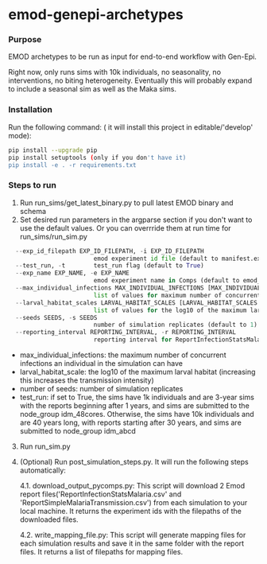 # emod-genepi-archetypes

### Purpose
EMOD archetypes to be run as input for end-to-end workflow with Gen-Epi.

Right now, only runs sims with 10k individuals, no seasonality, no interventions, no biting heterogeneity.  Eventually this will probably expand to include a seasonal sim as well as the Maka sims.

### Installation
Run the following command: ( it will install this project in editable/'develop' mode):
```bash
pip install --upgrade pip
pip install setuptools (only if you don't have it)
pip install -e . -r requirements.txt
```

### Steps to run
1. Run run_sims/get_latest_binary.py to pull latest EMOD binary and schema
2. Set desired run parameters in the argparse section if you don't want to use the default values. Or you can overrride
them at run time for run_sims/run_sim.py
```python
  --exp_id_filepath EXP_ID_FILEPATH, -i EXP_ID_FILEPATH
                        emod experiment id file (default to manifest.exp_id_file)
  --test_run, -t        test_run flag (default to True)
  --exp_name EXP_NAME, -e EXP_NAME
                        emod experiment name in Comps (default to emod_genepi_archetypes)
  --max_individual_infections MAX_INDIVIDUAL_INFECTIONS [MAX_INDIVIDUAL_INFECTIONS ...], -m MAX_INDIVIDUAL_INFECTIONS [MAX_INDIVIDUAL_INFECTIONS ...]
                        list of values for maximum number of concurrent infections to sweep (default to [3, 6, 9])
  --larval_habitat_scales LARVAL_HABITAT_SCALES [LARVAL_HABITAT_SCALES ...], -l LARVAL_HABITAT_SCALES [LARVAL_HABITAT_SCALES ...]
                        list of values for the log10 of the maximum larval habitat to sweep (default to [6.5, 7.0, 7.5])
  --seeds SEEDS, -s SEEDS
                        number of simulation replicates (default to 1)
  --reporting_interval REPORTING_INTERVAL, -r REPORTING_INTERVAL
                        reporting interval for ReportInfectionStatsMalaria (default to 30 days)
```
- max_individual_infections: the maximum number of concurrent infections an individual in the simulation can have
- larval_habitat_scale: the log10 of the maximum larval habitat (increasing this increases the transmission intensity)
- number of seeds: number of simulation replicates
- test_run: if set to True, the sims have 1k individuals and are 3-year sims with the reports beginning after 1 years, and sims are submitted to the node_group idm_48cores.  Otherwise, the sims have 10k individuals and are 40 years long, with reports starting after 30 years, and sims are submitted to node_group idm_abcd

3. Run run_sim.py
4. (Optional) Run post_simulation_steps.py. It will run the following steps automatically: 
   
    4.1. download_output_pycomps.py: This script will download 2 Emod report files('ReportInfectionStatsMalaria.csv' and 'ReportSimpleMalariaTransmission.csv') from each simulation to your local machine. It returns the experiment ids with the filepaths of the downloaded files. 

    4.2. write_mapping_file.py: This script will generate mapping files for each simulation results and save it in the same folder with the report files. It returns a list of filepaths for mapping files.
